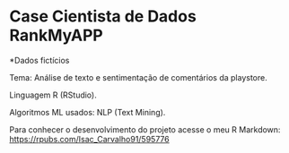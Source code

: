 # Case Cientista de Dados RankMyAPP
*Dados fictícios

Tema: Análise de texto e sentimentação de comentários da playstore.

Linguagem R (RStudio).

Algoritmos ML usados: NLP (Text Mining).

Para conhecer o desenvolvimento do projeto acesse o meu R Markdown:
https://rpubs.com/Isac_Carvalho91/595776
